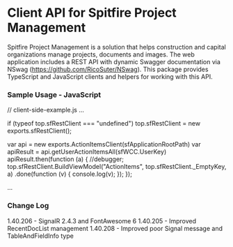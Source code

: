 # Client API for Spitfire Project Management

Spitfire Project Management is a solution that helps construction and capital organizations manage projects, documents and images.  The web application includes a REST API with dynamic Swagger documentation via NSwag (https://github.com/RicoSuter/NSwag).   This package provides TypeScript and JavaScript clients and helpers for working with this API.

### Sample Usage - JavaScript

// client-side-example.js
...

if (typeof top.sfRestClient === "undefined") top.sfRestClient = new exports.sfRestClient();

var api = new exports.ActionItemsClient(sfApplicationRootPath)
var apiResult = api.getUserActionItemsAll(sfWCC.UserKey)
apiResult.then(function (a) {
        //debugger;
        top.sfRestClient.BuildViewModel("ActionItems", top.sfRestClient._EmptyKey, a)
            .done(function (v) { console.log(v); });
    });

...

### Change Log

1.40.206 - SignalR 2.4.3 and FontAwesome 6
1.40.205 - Improved RecentDocList management
1.40.208 - Improved poor Signal message and TableAndFieldInfo type